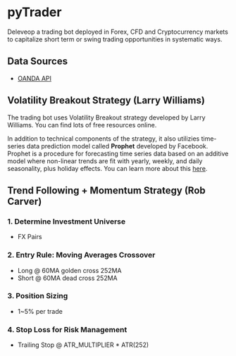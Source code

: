 # pyTrader

Deleveop a trading bot deployed in Forex, CFD and Cryptocurrency markets to capitalize short term or swing trading opportunities in systematic ways.
## Data Sources

- [OANDA API](https://developer.oanda.com/)

## Volatility Breakout Strategy (Larry Williams)

The trading bot uses Volatility Breakout strategy developed by Larry Williams. You can find lots of free resources online. 

In addition to technical components of the strategy, it also utilizies time-series data prediction model called **Prophet** developed by Facebook. Prophet is a procedure for forecasting time series data based on an additive model where non-linear trends are fit with yearly, weekly, and daily seasonality, plus holiday effects. You can learn more about this [here](https://facebook.github.io/prophet/).

## Trend Following + Momentum Strategy (Rob Carver)

### 1. Determine Investment Universe
- FX Pairs

### 2. Entry Rule: Moving Averages Crossover

- Long @ 60MA golden cross 252MA
- Short @ 60MA dead cross 252MA

### 3. Position Sizing

- 1~5% per trade

### 4. Stop Loss for Risk Management

- Trailing Stop @ ATR_MULTIPLIER * ATR(252)
